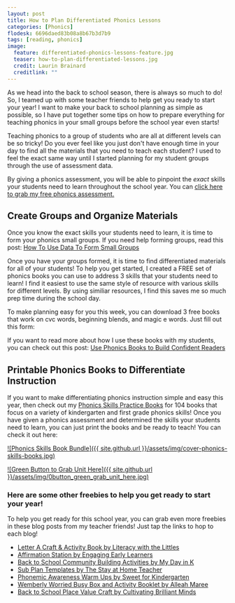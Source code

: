 ```yaml
---
layout: post
title: How to Plan Differentiated Phonics Lessons
categories: [Phonics]
flodesk: 6696daed83b08a8b67b3d7b9
tags: [reading, phonics]
image:
  feature: differentiated-phonics-lessons-feature.jpg
  teaser: how-to-plan-differentiated-lessons.jpg
  credit: Laurin Brainard
  creditlink: ""
---
```

As we head into the back to school season, there is always so much to do! So, I teamed up with some teacher friends to help get you ready to start your year! I want to make your back to school planning as simple as possible, so I have put together some tips on how to prepare everything for teaching phonics in your small groups before the school year even starts! 

Teaching phonics to a group of students who are all at different levels can be so tricky! Do you ever feel like you just don't have enough time in your day to find all the materials that you need to teach each student? I used to feel the exact same way until I started planning for my student groups through the use of assessment data. 

By giving a phonics assessment, you will be able to pinpoint the *exact* skills your students need to learn throughout the school year. You can [click here to grab my free phonics assessment.](https://theprimarybrain.com/small%20group%20reading/2023/08/22/Phonics-Skills-Assessment/)

## Create Groups and Organize Materials
Once you know the exact skills your students need to learn, it is time to form your phonics small groups. If you need help forming groups, read this post: [How To Use Data To Form Small Groups](https://theprimarybrain.com/small%20group%20reading/2023/08/25/How-To-Use-Data-To-Form-Small-Groups/)

Once you have your groups formed, it is time to find differentiated materials for all of your students! To help you get started, I created a FREE set of phonics books you can use to address 3 skills that your students need to learn! I find it easiest to use the same style of resource with various skills for different levels. By using similiar resources, I find this saves me so much prep time during the school day.

To make planning easy for you this week, you can download 3 free books that work on cvc words, beginning blends, and magic e words. Just fill out this form:

<div id="fd-form-6696daed83b08a8b67b3d7b9"></div>
<script>
  window.fd('form', {
    formId: '6696daed83b08a8b67b3d7b9',
    containerEl: '#fd-form-6696daed83b08a8b67b3d7b9'
  });
</script>

If you want to read more about how I use these books with my students, you can check out this post: [Use Phonics Books to Build Confident Readers](https://theprimarybrain.com/phonics/2024/07/16/Phonics-Skills-Practice-Books/)

## Printable Phonics Books to Differentiate Instruction
If you want to make differentiating phonics instruction simple and easy this year, then check out my [Phonics Skills Practice Books](https://www.teacherspayteachers.com/Product/Phonics-Skills-Practice-Books-Assessment-Reading-Fluency-Passages-Activities-7607081?utm_source=PB%20Blog&utm_campaign=Phonics%20Practice%20Books%20How%20to%20Differentiate%20Phonics%20Post) for 104 books that focus on a variety of kindergarten and first grade phonics skills! Once you have given a phonics assessment and determined the skills your students need to learn, you can just print the books and be ready to teach! You can check it out here:

[![Phonics Skills Book Bundle]({{ site.github.url }}/assets/img/cover-phonics-skills-books.jpg)](https://www.teacherspayteachers.com/Product/Phonics-Skills-Practice-Books-Assessment-Reading-Fluency-Passages-Activities-7607081?utm_source=PB%20Blog&utm_campaign=Phonics%20Skills%20Practice%20Books%20Bundle)

[![Green Button to Grab Unit Here]({{ site.github.url }}/assets/img/0button_green_grab_unit_here.jpg)](https://www.teacherspayteachers.com/Product/Phonics-Skills-Practice-Books-Assessment-Reading-Fluency-Passages-Activities-7607081?utm_source=PB%20Blog&utm_campaign=Phonics%20Skills%20Practice%20Books%20Bundle)

### Here are some other freebies to help you get ready to start your year!
To help you get ready for this school year, you can grab even more freebies in these blog posts from my teacher friends! Just tap the links to hop to each blog!
- [Letter A Craft & Activity Book by Literacy with the Littles](https://literacywiththelittles.com/2024/07/17/free-back-to-school-activities-for-k-1/)
- [Affirmation Station by Engaging Early Learners](https://engagingearlylearners.com/affirmation-station/)
- [Back to School Community Building Activities by My Day in K](https://mydayinkinder.com/first-day-of-school-ideas-for-teachers/)
- [Sub Plan Templates by The Stay at Home Teacher](https://thestayathometeacher.com/2019/10/22/4-steps-to-simple-sub-plans/)
- [Phonemic Awareness Warm Ups by Sweet for Kindergarten](https://sweetforkindergarten.com/free-phonemic-awareness-lessons/)
- [Wemberly Worried Busy Box and Activity Booklet by Alleah Maree](https://alleahmaree.com/blog/back-to-school-made-simple-4-easy-tips)
- [Back to School Place Value Craft by Cultivating Brilliant Minds](https://www.cultivatingbrilliantminds.com/post/all-about-place-value-and-a-free-craft)